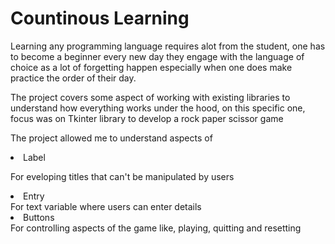 # Countinous Learning
Learning any programming language requires alot from the student, one has to become a beginner every new day they engage with the language of choice as a lot of forgetting happen especially when one does 
make practice the order of their day.

The project covers some aspect of working with existing libraries to understand how everything works under the hood, on this specific one, focus was on Tkinter library to develop a rock paper scissor game

The project allowed me to understand aspects of 

<li>Label</li> 
<p>For eveloping titles that can't be manipulated by users</p>

<li>Entry</li>
For text variable where users can enter details

<li>Buttons</li>
For controlling aspects of the game like, playing, quitting and resetting
